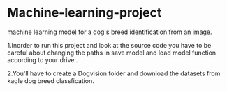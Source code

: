 # Machine-learning-project
machine learning model for a dog's breed identification from an image.

1.Inorder to run this project and look at the source code you have to be careful about changing the paths in save model and load model function according to your drive .

2.You'll have to create a Dogvision folder and download the datasets from kagle dog breed classfication.

